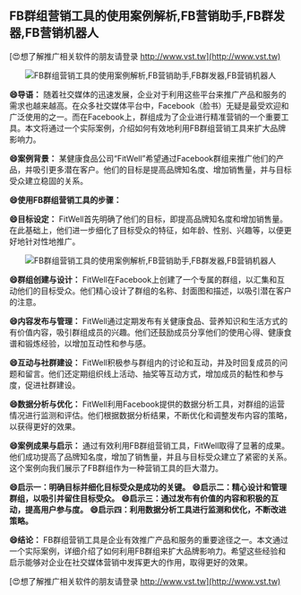 ## **FB群组营销工具的使用案例解析,FB营销助手,FB群发器,FB营销机器人**

[😍想了解推广相关软件的朋友请登录 http://www.vst.tw](http://www.vst.tw)

 <center><img src="https://vst.tw/MP4/tuiguang/png/2.png" alt="FB群组营销工具的使用案例解析,FB营销助手,FB群发器,FB营销机器人"></center>

**😄导语：**
随着社交媒体的迅速发展，企业对于利用这些平台来推广产品和服务的需求也越来越高。在众多社交媒体平台中，Facebook（脸书）无疑是最受欢迎和广泛使用的之一。而在Facebook上，群组成为了企业进行精准营销的一个重要工具。本文将通过一个实际案例，介绍如何有效地利用FB群组营销工具来扩大品牌影响力。

**😄案例背景：**
某健康食品公司“FitWell”希望通过Facebook群组来推广他们的产品，并吸引更多潜在客户。他们的目标是提高品牌知名度、增加销售量，并与目标受众建立稳固的关系。

**😄使用FB群组营销工具的步骤：**

**😄目标设定：**
FitWell首先明确了他们的目标，即提高品牌知名度和增加销售量。在此基础上，他们进一步细化了目标受众的特征，如年龄、性别、兴趣等，以便更好地针对性地推广。

 <center><img src="https://vst.tw/MP4/tuiguang/png/2.png" alt="FB群组营销工具的使用案例解析,FB营销助手,FB群发器,FB营销机器人"></center>

**😄群组创建与设计：**
FitWell在Facebook上创建了一个专属的群组，以汇集和互动他们的目标受众。他们精心设计了群组的名称、封面图和描述，以吸引潜在客户的注意。

**😄内容发布与管理：**
FitWell通过定期发布有关健康食品、营养知识和生活方式的有价值内容，吸引群组成员的兴趣。他们还鼓励成员分享他们的使用心得、健康食谱和锻炼经验，以增加互动性和参与感。

**😄互动与社群建设：**
FitWell积极参与群组内的讨论和互动，并及时回复成员的问题和留言。他们还定期组织线上活动、抽奖等互动方式，增加成员的黏性和参与度，促进社群建设。

**😄数据分析与优化：**
FitWell利用Facebook提供的数据分析工具，对群组的运营情况进行监测和评估。他们根据数据分析结果，不断优化和调整发布内容的策略，以获得更好的效果。

**😄案例成果与启示：**
通过有效利用FB群组营销工具，FitWell取得了显著的成果。他们成功提高了品牌知名度，增加了销售量，并且与目标受众建立了紧密的关系。这个案例向我们展示了FB群组作为一种营销工具的巨大潜力。

**😄启示一：明确目标并细化目标受众是成功的关键。**
**😄启示二：精心设计和管理群组，以吸引并留住目标受众。**
**😄启示三：通过发布有价值的内容和积极的互动，提高用户参与度。**
**😄启示四：利用数据分析工具进行监测和优化，不断改进策略。**

**😄结论：**
FB群组营销工具是企业有效推广产品和服务的重要途径之一。本文通过一个实际案例，详细介绍了如何利用FB群组来扩大品牌影响力。希望这些经验和启示能够对企业在社交媒体营销中发挥更大的作用，取得更好的效果。

[😍想了解推广相关软件的朋友请登录 http://www.vst.tw](http://www.vst.tw)



